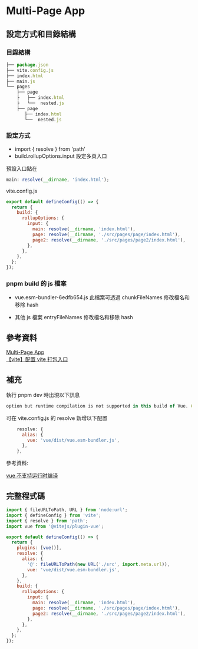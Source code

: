 # Multi-Page App

## 設定方式和目錄結構

### 目錄結構

```javascript
├── package.json
├── vite.config.js
├── index.html
├── main.js
└── pages
    ├── page
    ├   ├── index.html
    ├   └──  nested.js
    ├── page
       ├── index.html
       └──  nested.js
```

### 設定方式

- import { resolve } from 'path'
- build.rollupOptions.input 設定多頁入口

預設入口點在

```javascript
main: resolve(__dirname, 'index.html');
```

vite.config.js

```javascript
export default defineConfig(() => {
  return {
    build: {
      rollupOptions: {
        input: {
          main: resolve(__dirname, 'index.html'),
          page: resolve(__dirname, './src/pages/page/index.html'),
          page2: resolve(__dirname, './src/pages/page2/index.html'),
        },
      },
    },
  };
});
```

### pnpm build 的 js 檔案

- vue.esm-bundler-6edfb654.js
  此檔案可透過 chunkFileNames 修改檔名和移除 hash

- 其他 js 檔案 entryFileNames 修改檔名和移除 hash

## 參考資料

[Multi-Page App](https://vitejs.dev/guide/build.html#multi-page-app)\
[【vite】配置 vite 打包入口](https://blog.csdn.net/weixin_39370093/article/details/119120158)

## 補充

執行 pnpm dev 時出現以下訊息

```javascript
option but runtime compilation is not supported in this build of Vue. Configure your bundler to alias "vue" to "vue/dist/vue.esm-bundler.js".
```

可在 vite.config.js 的 resolve 新增以下配置

```javascript
    resolve: {
      alias: {
        vue: 'vue/dist/vue.esm-bundler.js',
      },
    },
```

參考資料:

[vue 不支持运行时编译](https://blog.csdn.net/a1647010108/article/details/126075908)

## 完整程式碼

```javascript
import { fileURLToPath, URL } from 'node:url';
import { defineConfig } from 'vite';
import { resolve } from 'path';
import vue from '@vitejs/plugin-vue';

export default defineConfig(() => {
  return {
    plugins: [vue()],
    resolve: {
      alias: {
        '@': fileURLToPath(new URL('./src', import.meta.url)),
        vue: 'vue/dist/vue.esm-bundler.js',
      },
    },
    build: {
      rollupOptions: {
        input: {
          main: resolve(__dirname, 'index.html'),
          page: resolve(__dirname, './src/pages/page/index.html'),
          page2: resolve(__dirname, './src/pages/page2/index.html'),
        },
      },
    },
  };
});
```
